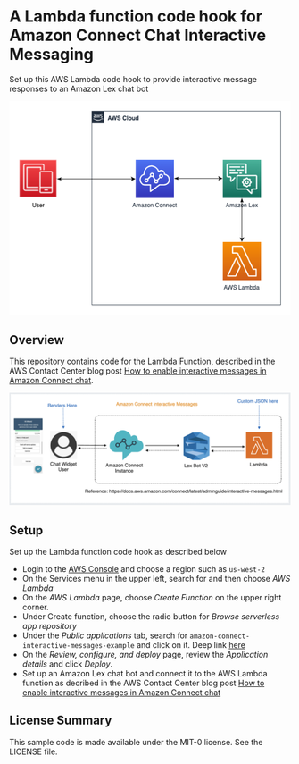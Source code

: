 # A Lambda function code hook for Amazon Connect Chat Interactive Messaging

Set up this AWS Lambda code hook to provide interactive message responses to an Amazon Lex chat bot

![Lex Lambda Hook Diagram](./AmazonConnectLexLambdaArchitecture.png)

## Overview
This repository contains code for the Lambda Function, described in the AWS Contact Center blog post [How to enable interactive messages in Amazon Connect chat](https://aws.amazon.com/blogs/contact-center/easily-set-up-interactive-messages-for-your-amazon-connect-chatbot/).

![Interactive Message Diagram](./interactive-message-diagram.png)

## Setup
Set up the Lambda function code hook as described below

* Login to the [AWS Console](https://console.aws.amazon.com/console/home) and choose a region such as `us-west-2`
* On the Services menu in the upper left, search for and then choose *AWS Lambda*
* On the *AWS Lambda* page, choose *Create Function* on the upper right corner. 
* Under Create function, choose the radio button for *Browse serverless app repository*
* Under the *Public applications* tab, search for `amazon-connect-interactive-messages-example` and click on it. Deep link [here](https://serverlessrepo.aws.amazon.com/applications/us-west-2/841676849665/amazon-connect-interactive-messages-example)
* On the *Review, configure, and deploy* page, review the *Application details* and click *Deploy*.
* Set up an Amazon Lex chat bot and connect it to the AWS Lambda function as decribed in the AWS Contact Center blog post [How to enable interactive messages in Amazon Connect chat](https://aws.amazon.com/blogs/contact-center/easily-set-up-interactive-messages-for-your-amazon-connect-chatbot/)

## License Summary

This sample code is made available under the MIT-0 license. See the LICENSE file.
